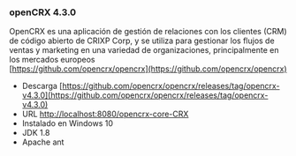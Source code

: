 ### openCRX 4.3.0
OpenCRX es una aplicación de gestión de relaciones con los clientes (CRM) de código abierto de CRIXP Corp, y se utiliza para gestionar los flujos de ventas y marketing en una variedad de organizaciones, principalmente en los mercados europeos  
[https://github.com/opencrx/opencrx](https://github.com/opencrx/opencrx)

- Descarga [https://github.com/opencrx/opencrx/releases/tag/opencrx-v4.3.0](https://github.com/opencrx/opencrx/releases/tag/opencrx-v4.3.0)
- URL [http://localhost:8080/opencrx-core-CRX](http://localhost:8080/opencrx-core-CRX)
- Instalado en Windows 10
- JDK 1.8 
- Apache ant

